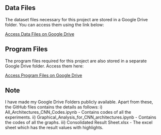 ## Data Files

The dataset files necessary for this project are stored in a Google Drive folder. You can access them using the link below:

[Access Data Files on Google Drive](https://drive.google.com/drive/folders/14PFr5wKwDEFXfTRzgmxNIMt5ApsqaPJw?usp=drive_link)

## Program Files

The program files required for this project are also stored in a separate Google Drive folder. Access them here:

[Access Program Files on Google Drive](https://drive.google.com/drive/folders/1YuKNcysGyVvcZq8T5ZHmtYX44jru7g2S?usp=sharing)

## Note
I have made my Google Drive Folders publicly available. Apart from these, the GitHub files contains the details as follows:
i) All_Architectures_CNN_Codes.ipynb - Contains codes of all the experiments.
ii) Graphical_Analysis_for_CNN_architectures.ipynb - Contains the codes of all the graphs.
iii) Consolidated Result Sheet.xlsx - The excel sheet which has the result values with highlights.



